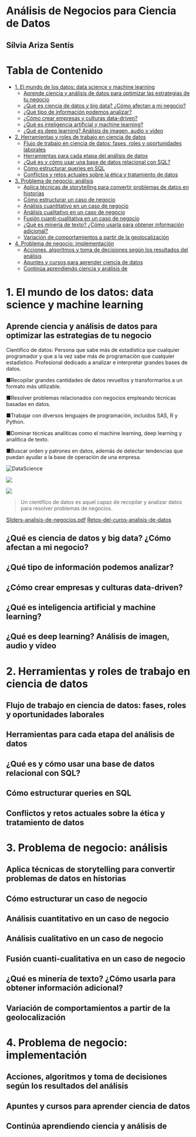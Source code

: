 <h1>Análisis de Negocios para Ciencia de Datos</h1>

<h2>Sílvia Ariza Sentís</h2>

<h1>Tabla de Contenido</h1>

- [1. El mundo de los datos: data science y machine learning](#1-el-mundo-de-los-datos-data-science-y-machine-learning)
  - [Aprende ciencia y análisis de datos para optimizar las estrategias de tu negocio](#aprende-ciencia-y-análisis-de-datos-para-optimizar-las-estrategias-de-tu-negocio)
  - [¿Qué es ciencia de datos y big data? ¿Cómo afectan a mi negocio?](#qué-es-ciencia-de-datos-y-big-data-cómo-afectan-a-mi-negocio)
  - [¿Qué tipo de información podemos analizar?](#qué-tipo-de-información-podemos-analizar)
  - [¿Cómo crear empresas y culturas data-driven?](#cómo-crear-empresas-y-culturas-data-driven)
  - [¿Qué es inteligencia artificial y machine learning?](#qué-es-inteligencia-artificial-y-machine-learning)
  - [¿Qué es deep learning? Análisis de imagen, audio y video](#qué-es-deep-learning-análisis-de-imagen-audio-y-video)
- [2. Herramientas y roles de trabajo en ciencia de datos](#2-herramientas-y-roles-de-trabajo-en-ciencia-de-datos)
  - [Flujo de trabajo en ciencia de datos: fases, roles y oportunidades laborales](#flujo-de-trabajo-en-ciencia-de-datos-fases-roles-y-oportunidades-laborales)
  - [Herramientas para cada etapa del análisis de datos](#herramientas-para-cada-etapa-del-análisis-de-datos)
  - [¿Qué es y cómo usar una base de datos relacional con SQL?](#qué-es-y-cómo-usar-una-base-de-datos-relacional-con-sql)
  - [Cómo estructurar queries en SQL](#cómo-estructurar-queries-en-sql)
  - [Conflictos y retos actuales sobre la ética y tratamiento de datos](#conflictos-y-retos-actuales-sobre-la-ética-y-tratamiento-de-datos)
- [3. Problema de negocio: análisis](#3-problema-de-negocio-análisis)
  - [Aplica técnicas de storytelling para convertir problemas de datos en historias](#aplica-técnicas-de-storytelling-para-convertir-problemas-de-datos-en-historias)
  - [Cómo estructurar un caso de negocio](#cómo-estructurar-un-caso-de-negocio)
  - [Análisis cuantitativo en un caso de negocio](#análisis-cuantitativo-en-un-caso-de-negocio)
  - [Análisis cualitativo en un caso de negocio](#análisis-cualitativo-en-un-caso-de-negocio)
  - [Fusión cuanti-cualitativa en un caso de negocio](#fusión-cuanti-cualitativa-en-un-caso-de-negocio)
  - [¿Qué es minería de texto? ¿Cómo usarla para obtener información adicional?](#qué-es-minería-de-texto-cómo-usarla-para-obtener-información-adicional)
  - [Variación de comportamientos a partir de la geolocalización](#variación-de-comportamientos-a-partir-de-la-geolocalización)
- [4. Problema de negocio: implementación](#4-problema-de-negocio-implementación)
  - [Acciones, algoritmos y toma de decisiones según los resultados del análisis](#acciones-algoritmos-y-toma-de-decisiones-según-los-resultados-del-análisis)
  - [Apuntes y cursos para aprender ciencia de datos](#apuntes-y-cursos-para-aprender-ciencia-de-datos)
  - [Continúa aprendiendo ciencia y análisis de](#continúa-aprendiendo-ciencia-y-análisis-de)

# 1. El mundo de los datos: data science y machine learning

## Aprende ciencia y análisis de datos para optimizar las estrategias de tu negocio

Científico de datos: Persona que sabe más de estadística que cualquier programador y que a la vez sabe más de programación que cualquier estadístico.
Profesional dedicado a analizar e interpretar grandes bases de datos.

■Recopilar grandes cantidades de datos revueltos y transformarlos a un formato más utilizable.

■Resolver problemas relacionados con negocios empleando técnicas basadas en datos.

■Trabajar con diversos lenguajes de programación, incluidos SAS, R y Python.

■Dominar técnicas analíticas como el machine learning, deep learning y analítica de texto.

■Buscar orden y patrones en datos, además de detectar tendencias que puedan ayudar a la base de
operación de una empresa.

![DataScience](https://static.platzi.com/media/user_upload/%C2%BFQu%C3%A9%20es%20un%20Data%20Scientist_%20Cient%C3%ADfico%20de%20Datos-b84af284-f856-458a-b162-a4f934ac3949.jpg)

![](https://miro.medium.com/max/1558/0*sLtsxtuQyiDTXM26)

![](https://static.platzi.com/media/user_upload/data_science_venn_diagram-d512cae0-2354-4681-b95a-9d9d6e3fb30d.jpg)

> Un científico de datos es aquel capaz de recopilar y analizar datos para resolver problemas de negocios.

[Sliders-analisis-de-negocios.pdf](https://drive.google.com/file/d/15ceO7enyIkdVr6PopHgwEwL4ZbePoBGO/view?usp=sharing)
[Retos-del-curos-analisis-de-datos](https://docs.google.com/spreadsheets/d/1Dlv8U8_CXgXyw5O7k6qQQjDC6lR7NHVK/edit?usp=sharing&ouid=106918932962509455269&rtpof=true&sd=true)

## ¿Qué es ciencia de datos y big data? ¿Cómo afectan a mi negocio?


## ¿Qué tipo de información podemos analizar?


## ¿Cómo crear empresas y culturas data-driven?


## ¿Qué es inteligencia artificial y machine learning?


## ¿Qué es deep learning? Análisis de imagen, audio y video

# 2. Herramientas y roles de trabajo en ciencia de datos


## Flujo de trabajo en ciencia de datos: fases, roles y oportunidades laborales


## Herramientas para cada etapa del análisis de datos


## ¿Qué es y cómo usar una base de datos relacional con SQL?


## Cómo estructurar queries en SQL


## Conflictos y retos actuales sobre la ética y tratamiento de datos

# 3. Problema de negocio: análisis


## Aplica técnicas de storytelling para convertir problemas de datos en historias


## Cómo estructurar un caso de negocio


## Análisis cuantitativo en un caso de negocio


## Análisis cualitativo en un caso de negocio


## Fusión cuanti-cualitativa en un caso de negocio


## ¿Qué es minería de texto? ¿Cómo usarla para obtener información adicional?


## Variación de comportamientos a partir de la geolocalización

# 4. Problema de negocio: implementación


## Acciones, algoritmos y toma de decisiones según los resultados del análisis


## Apuntes y cursos para aprender ciencia de datos


## Continúa aprendiendo ciencia y análisis de